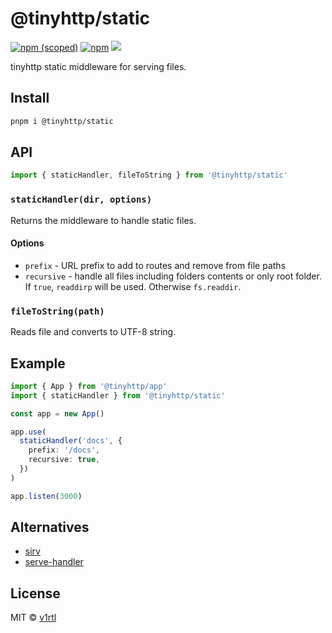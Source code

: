 # @tinyhttp/static

[![npm (scoped)](https://img.shields.io/npm/v/@tinyhttp/static?style=flat-square)](https://npmjs.com/package/@tinyhttp/static) [![npm](https://img.shields.io/npm/dt/@tinyhttp/static?style=flat-square)](https://npmjs.com/package/@tinyhttp/static) [![](https://img.shields.io/badge/website-visit-hotpink?style=flat-square)](https://tinyhttp.v1rtl.site/mw/static)

tinyhttp static middleware for serving files.

## Install

```sh
pnpm i @tinyhttp/static
```

## API

```ts
import { staticHandler, fileToString } from '@tinyhttp/static'
```

### `staticHandler(dir, options)`

Returns the middleware to handle static files.

#### Options

- `prefix` - URL prefix to add to routes and remove from file paths
- `recursive` - handle all files including folders contents or only root folder. If `true`, `readdirp` will be used. Otherwise `fs.readdir`.

### `fileToString(path)`

Reads file and converts to UTF-8 string.

## Example

```ts
import { App } from '@tinyhttp/app'
import { staticHandler } from '@tinyhttp/static'

const app = new App()

app.use(
  staticHandler('docs', {
    prefix: '/docs',
    recursive: true,
  })
)

app.listen(3000)
```

## Alternatives

- [sirv](https://github.com/lukeed/sirv/)
- [serve-handler](https://github.com/vercel/serve-handler)

## License

MIT © [v1rtl](https://v1rtl.site)
